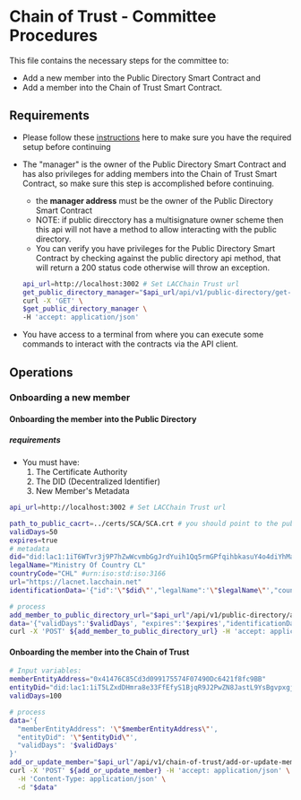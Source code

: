 # Chain of Trust - Committee Procedures

This file contains the necessary steps for the committee to:
* Add a new member into the Public Directory Smart Contract and
* Add a member into the Chain of Trust Smart Contract.

## Requirements
 
* Please follow these [instructions](./Setup-Guide.md) here to make sure you have the required setup before continuing
* The "manager" is the owner of the Public Directory Smart Contract and has also privileges for adding members into the Chain of Trust Smart Contract, so make sure this step is accomplished before continuing.
    * the **manager address** must be the owner of the Public Directory Smart Contract
    * NOTE: if public direcctory has a multisignature owner scheme then this api will not have a method to allow interacting with the public directory.
    * You can verify you have privileges for the Public Directory Smart Contract by checking against the public directory api method, that will return a 200 status code otherwise will throw an exception.
    ```sh
    api_url=http://localhost:3002 # Set LACChain Trust url
    get_public_directory_manager="$api_url/api/v1/public-directory/get-manager"
    curl -X 'GET' \
    $get_public_directory_manager \
    -H 'accept: application/json'
    ```

* You have access to a terminal from where you can execute some commands to interact with the contracts via the API client.

## Operations

### Onboarding a new member

#### Onboarding the member into the Public Directory

##### requirements
* You must have:
    1. The Certificate Authority
    2. The DID (Decentralized Identifier)
    3. New Member's Metadata

```sh
api_url=http://localhost:3002 # Set LACChain Trust url
```

```sh
path_to_public_cacrt=../certs/SCA/SCA.crt # you should point to the public Certificate Authority pem
validDays=50
expires=true
# metadata
did="did:lac1:1iT6WTvr3j9P7hZwWcvmbGgJrdYuih1Qq5rmGPfqihbkasuY4o4diYhMaJdfUe3ZbrX4"  #"did:lac1:1iT673WyP84WsfUw4whuDR6oeZxrFGGeNUVYNXpzs7XiMJs4zo5NtvJ3KmfkyeFW4Ne7" # New member's DID
legalName="Ministry Of Country CL"
countryCode="CHL" #urn:iso:std:iso:3166
url="https://lacnet.lacchain.net"
identificationData='{"id":'\"$did\"',"legalName":'\"$legalName\"',"countryCode": '\"$countryCode\"', "url": '\"$url\"'}'

# process
add_member_to_public_directory_url="$api_url"/api/v1/public-directory/add-member
data='{"validDays":'$validDays', "expires":'$expires',"identificationData":'$identificationData'}'
curl -X 'POST' ${add_member_to_public_directory_url} -H 'accept: application/json' -F caCert=@$path_to_public_cacrt -F data=$data
```

#### Onboarding the member into the Chain of Trust


```sh
# Input variables:
memberEntityAddress="0x41476C85Cd3d099175574F07490Dc6421f8fc9BB"
entityDid="did:lac1:1iT5LZxdDHmra8e33FfEfyS1BjqR9J2PwZN8JastL9YsBgvpxgjTnuKMi8HkRCvuRLYh"
validDays=100

# process
data='{
  "memberEntityAddress": '\"$memberEntityAddress\"',
  "entityDid": '\"$entityDid\"',
  "validDays": '$validDays'
}'
add_or_update_member="$api_url"/api/v1/chain-of-trust/add-or-update-member
curl -X 'POST' ${add_or_update_member} -H 'accept: application/json' \
  -H 'Content-Type: application/json' \
  -d "$data"
```